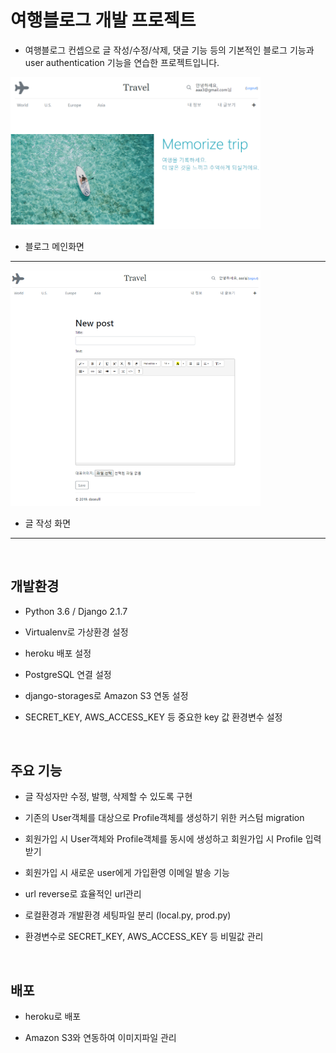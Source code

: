 # 여행블로그 개발 프로젝트

- 여행블로그 컨셉으로 글 작성/수정/삭제, 댓글 기능 등의 기본적인 블로그 기능과 user authentication 기능을 연습한 프로젝트입니다.

<img src="static/blog.png" width="400px;"/>
                                        
- 블로그 메인화면

---

<img src="static/post.png" width="400px;"/>

- 글 작성 화면

---
<br>

## 개발환경
- Python 3.6 / Django 2.1.7

- Virtualenv로 가상환경 설정

- heroku 배포 설정

- PostgreSQL 연결 설정

- django-storages로 Amazon S3 연동 설정

- SECRET_KEY, AWS_ACCESS_KEY 등 중요한 key 값 환경변수 설정

<br>

## 주요 기능
- 글 작성자만 수정, 발행, 삭제할 수 있도록 구현

- 기존의 User객체를 대상으로 Profile객체를 생성하기 위한 커스텀 migration

- 회원가입 시 User객체와 Profile객체를 동시에 생성하고 회원가입 시 Profile 입력받기

- 회원가입 시 새로운 user에게 가입환영 이메일 발송 기능

- url reverse로 효율적인 url관리

- 로컬환경과 개발환경 세팅파일 분리 (local.py, prod.py)

- 환경변수로 SECRET_KEY, AWS_ACCESS_KEY 등 비밀값 관리

<br>

## 배포
- heroku로 배포 

- Amazon S3와 연동하여 이미지파일 관리
